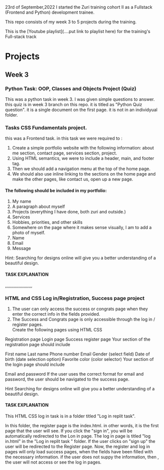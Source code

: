 23rd of September,2022 I started the Zuri training cohort II as a Fullstack (Frontend and Python) development trainee. 

This repo consists of my week 3 to 5 projects during the training.

This is the [Youtube playlist](....put link to playlist here) for the training's Full-stack track

# Projects

## Week 3

### Python Task: OOP, Classes and Objects Project (Quiz)
This was a python task in week 3. I was given simple questions to answer. this quiz is in week 3 branch on this repo. it is titled as "Python Quiz question". it is a single document on the first page. it is not in an individyual folder.

### Tasks CSS Fundamentals project.
this was a Frontend task. in this task we were required to : 

1. Create a simple portfolio website with the following information: about me section, contact page, services section, project.
2. Using HTML semantics, we were to include a header, main, and footer tag. 
3. Then we should add a navigation menu at the top of the home page. 
4. We should also use inline linking to the sections on the home page and make the other pages, like contact us, open up a new page.
    
#### The following should be included in my portfolio: 

1. My name
2. A paragraph about myself
3. Projects (everything I have done, both zuri and outside.)
4. Services 
5. Hobbies, priorities, and other skills
6. Somewhere on the page where it makes sense visually, I am to add a photo of myself.
7. Name
8. Email
9. Message

Hint: Searching for designs online will give you a better understanding of a beautiful design.

#### TASK EXPLANATION
,,,,,,,,,,,,,,,,,,,,,,

### HTML and CSS Log in/Registration, Success page project

   1. The user can only access the success or congrats page when they enter the correct info in the fields provided.
   2. The Success and Congrats page is only accessible through the log in / register pages.  
   Create the following pages using HTML CSS

Registration page
Login page
Success register page
Your section of the registration page should include

First name 
Last name
Phone number
Email 
Gender (select field)
Date of birth (date selection option)
Favorite color (color selector)
Your section of the login page should include

Email and
password
If the user uses the correct format for email and password, the user should be navigated to the success page.

Hint Searching for designs online will give you a better understanding of a beautiful design.

#### TASK EXPLANATION

This HTML CSS log in task is in a folder titled "Log in replit task".

In this folder, the register page is the index.html. in other words, it is the first page that the user will see.
If you click the "sign in", you will be automatically redirected to the Lon in page.
The log in page is titled "log in.html" in the "Log in replit task " folder.
If the user clicks on "sign up" the user will be redirected to the Register page.
Now, the register and log in pages will only load success pages, when the fields have been filled with the necessary information. if the user does not suppy the information, then , the user will not access or see the log in pages.




  
